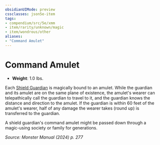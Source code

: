 ```yaml
---
obsidianUIMode: preview
cssclasses: json5e-item
tags:
- compendium/src/5e/xmm
- item/rarity/unknown/magic
- item/wondrous/other
aliases: 
- "Command Amulet"
---
```

# Command Amulet


- **Weight**: 1.0 lbs.

Each [Shield Guardian](/3-Mechanics/CLI/bestiary/construct/shield-guardian-xmm.md) is magically bound to an amulet. While the guardian and its amulet are on the same plane of existence, the amulet's wearer can telepathically call the guardian to travel to it, and the guardian knows the distance and direction to the amulet. If the guardian is within 60 feet of the amulet's wearer, half of any damage the wearer takes (round up) is transferred to the guardian.

A shield guardian's command amulet might be passed down through a magic-using society or family for generations.

*Source: Monster Manual (2024) p. 277*